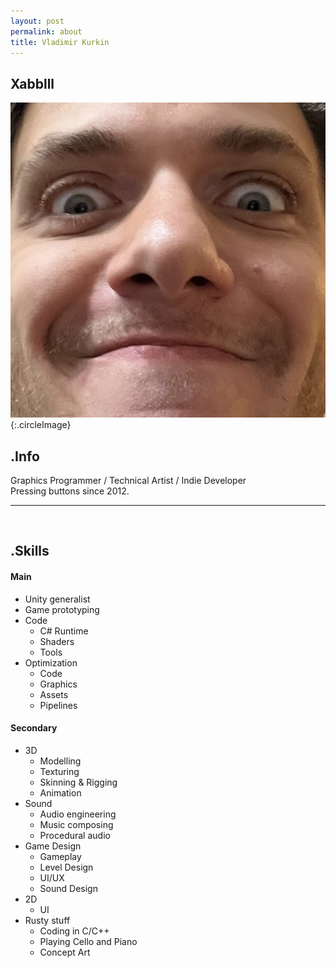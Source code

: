 ```yaml
---
layout: post
permalink: about
title: Vladimir Kurkin
---
```

## Xabblll

![Thats me](/assets/images/aboutPhoto.jpg "Thats me"){:.circleImage}

## .Info

Graphics Programmer / Technical Artist / Indie Developer  
Pressing buttons since 2012.

---

<br>

## .Skills

#### Main

- Unity generalist
- Game prototyping
- Code
  - C# Runtime
  - Shaders
  - Tools
- Optimization
  - Code
  - Graphics
  - Assets
  - Pipelines

#### Secondary

- 3D
  - Modelling
  - Texturing
  - Skinning & Rigging
  - Animation
- Sound
  - Audio engineering
  - Music composing
  - Procedural audio
- Game Design
  - Gameplay
  - Level Design
  - UI/UX
  - Sound Design
- 2D
  - UI
- Rusty stuff
  - Coding in C/C++
  - Playing Cello and Piano
  - Concept Art
